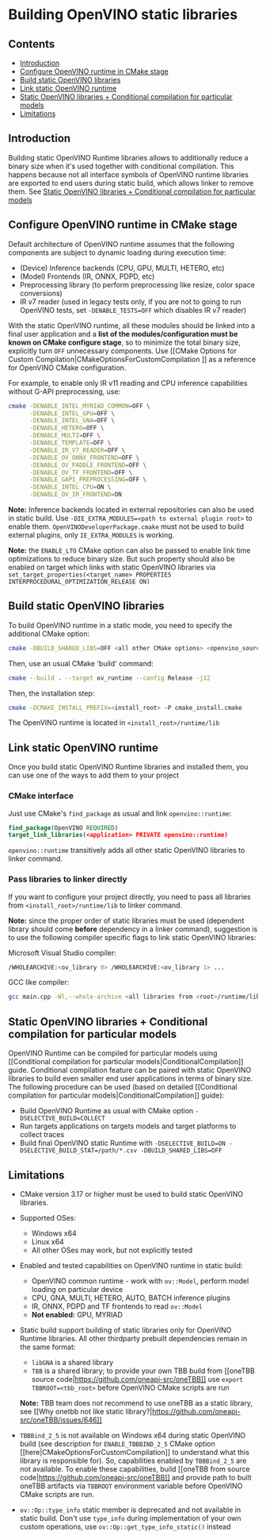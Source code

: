# Building OpenVINO static libraries

## Contents

- [Introduction](#introduction)
- [Configure OpenVINO runtime in CMake stage](#configure-openvino-runtime-in-cmake-stage)
- [Build static OpenVINO libraries](#build-static-openvino-libraries)
- [Link static OpenVINO runtime](#link-static-openvino-runtime)
- [Static OpenVINO libraries + Conditional compilation for particular models](#static-openvino-libraries--conditional-compilation-for-particular-models)
- [Limitations](#limitations)

## Introduction

Building static OpenVINO Runtime libraries allows to additionally reduce a binary size when it's used together with conditional compilation.
This happens because not all interface symbols of OpenVINO runtime libraries are exported to end users during static build, which allows linker to remove them. See [Static OpenVINO libraries + Conditional compilation for particular models](#static-openvino-libraries--conditional-compilation-for-particular-models)

## Configure OpenVINO runtime in CMake stage

Default architecture of OpenVINO runtime assumes that the following components are subject to dynamic loading during execution time:
* (Device) Inference backends (CPU, GPU, MULTI, HETERO, etc)
* (Model) Frontends (IR, ONNX, PDPD, etc)
* Preprocessing library (to perform preprocessing like resize, color space conversions)
* IR v7 reader (used in legacy tests only, if you are not to going to run OpenVINO tests, set `-DENABLE_TESTS=OFF` which disables IR v7 reader)

With the static OpenVINO runtime, all these modules should be linked into a final user application and a **list of the modules/configuration must be known on CMake configure stage**, so to minimize the total binary size, explicitly turn `OFF` unnecessary components. Use [[CMake Options for Custom Compilation|CMakeOptionsForCustomCompilation ]] as a reference for OpenVINO CMake configuration.

For example, to enable only IR v11 reading and CPU inference capabilities without G-API preprocessing, use:
```sh
cmake -DENABLE_INTEL_MYRIAD_COMMON=OFF \
      -DENABLE_INTEL_GPU=OFF \
      -DENABLE_INTEL_GNA=OFF \
      -DENABLE_HETERO=OFF \
      -DENABLE_MULTI=OFF \
      -DENABLE_TEMPLATE=OFF \
      -DENABLE_IR_V7_READER=OFF \
      -DENABLE_OV_ONNX_FRONTEND=OFF \
      -DENABLE_OV_PADDLE_FRONTEND=OFF \
      -DENABLE_OV_TF_FRONTEND=OFF \
      -DENABLE_GAPI_PREPROCESSING=OFF \
      -DENABLE_INTEL_CPU=ON \
      -DENABLE_OV_IR_FRONTEND=ON
```

**Note:** Inference backends located in external repositories can also be used in static build. Use `-DIE_EXTRA_MODULES=<path to external plugin root>` to enable them. `OpenVINODeveloperPackage.cmake` must not be used to build external plugins, only `IE_EXTRA_MODULES` is working.

**Note:** the `ENABLE_LTO` CMake option can also be passed to enable link time optimizations to reduce binary size. But such property should also be enabled on target which links with static OpenVINO libraries via `
set_target_properties(<target_name> PROPERTIES INTERPROCEDURAL_OPTIMIZATION_RELEASE ON)`

## Build static OpenVINO libraries

To build OpenVINO runtime in a static mode, you need to specify the additional CMake option:

```sh
cmake -DBUILD_SHARED_LIBS=OFF <all other CMake options> <openvino_sources root>
```

Then, use an usual CMake 'build' command:

```sh
cmake --build . --target ov_runtime --config Release -j12
```

Then, the installation step:

```sh
cmake -DCMAKE_INSTALL_PREFIX=<install_root> -P cmake_install.cmake
```

The OpenVINO runtime is located in `<install_root>/runtime/lib`

## Link static OpenVINO runtime

Once you build static OpenVINO Runtime libraries and installed them, you can use one of the ways to add them to your project

### CMake interface

Just use CMake's `find_package` as usual and link `openvino::runtime`:

```cmake
find_package(OpenVINO REQUIRED)
target_link_libraries(<application> PRIVATE openvino::runtime)
```

`openvino::runtime` transitively adds all other static OpenVINO libraries to linker command. 

### Pass libraries to linker directly

If you want to configure your project directly, you need to pass all libraries from `<install_root>/runtime/lib` to linker command.

**Note:** since the proper order of static libraries must be used (dependent library should come **before** dependency in a linker command), suggestion is to use the following compiler specific flags to link static OpenVINO libraries:

Microsoft Visual Studio compiler:
```sh
/WHOLEARCHIVE:<ov_library 0> /WHOLEARCHIVE:<ov_library 1> ...
```

GCC like compiler:
```sh
gcc main.cpp -Wl,--whole-archive <all libraries from <root>/runtime/lib> > -Wl,--no-whole-archive -o a.out
```

## Static OpenVINO libraries + Conditional compilation for particular models

OpenVINO Runtime can be compiled for particular models using [[Conditional compilation for particular models|ConditionalCompilation]] guide.
Conditional compilation feature can be paired with static OpenVINO libraries to build even smaller end user applications in terms of binary size. The following procedure can be used (based on detailed [[Conditional compilation for particular models|ConditionalCompilation]] guide):

* Build OpenVINO Runtime as usual with CMake option `-DSELECTIVE_BUILD=COLLECT`
* Run targets applications on targets models and target platforms to collect traces
* Build final OpenVINO static Runtime with `-DSELECTIVE_BUILD=ON -DSELECTIVE_BUILD_STAT=/path/*.csv -DBUILD_SHARED_LIBS=OFF`

## Limitations

* CMake version 3.17 or higher must be used to build static OpenVINO libraries.
* Supported OSes:
    * Windows x64
    * Linux x64
    * All other OSes may work, but not explicitly tested
* Enabled and tested capabilities on OpenVINO runtime in static build:
    * OpenVINO common runtime - work with `ov::Model`, perform model loading on particular device
    * CPU, GNA, MULTI, HETERO, AUTO, BATCH inference plugins
    * IR, ONNX, PDPD and TF frontends to read `ov::Model`
    * **Not enabled:** GPU, MYRIAD
* Static build support building of static libraries only for OpenVINO Runtime libraries. All other thirdparty prebuilt dependencies remain in the same format:
    * `libGNA` is a shared library
    * `TBB` is a shared library; to provide your own TBB build from [[oneTBB source code|https://github.com/oneapi-src/oneTBB]] use `export TBBROOT=<tbb_root>` before OpenVINO CMake scripts are run

    **Note:** TBB team does not recommend to use oneTBB as a static library, see [[Why onetbb not like static library?|https://github.com/oneapi-src/oneTBB/issues/646]]

* `TBBBind_2_5` is not available on Windows x64 during static OpenVINO build (see description for `ENABLE_TBBBIND_2_5` CMake option [[here|CMakeOptionsForCustomCompilation]] to understand what this library is responsible for). So, capabilities enabled by `TBBBind_2_5` are not available. To enable these capabilities, build [[oneTBB from source code|https://github.com/oneapi-src/oneTBB]] and provide path to built oneTBB artifacts via `TBBROOT` environment variable before OpenVINO CMake scripts are run.

* `ov::Op::type_info` static member is deprecated and not available in static build. Don't use `type_info` during implementation of your own custom operations, use `ov::Op::get_type_info_static()` instead 